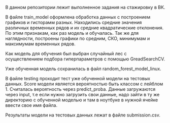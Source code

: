 В данном репозитории лежит выполненное задания на стажировку в ВК.

В файле train_model оформлена обработка данных с построением графиков и гисторамм разных. Находились средние значения различных временных рядов и их средние квадратические отклонения. По этим признакам, как раз модель и обучалась. Так же для наглядности, построены графики по средним, СКО, минимумам и максимумам временных рядов.

Как модель для обучения был выбран случайный лес с осуществлением подбора гиперпараметров с помощью GreadSearchCV.

Уже обученная модель сохранилась в файл random_forest_model_linux.

В файле testing проходит тест уже обученной модели на тестовых данных. Score модели является вероятностью быть классом с лейблом 1. Считалась вероятность через predict_proba. Данные загружаются через input, т.е если нужно загрузить свои данные, надо зайти в ту же директорию с обученной моделью и там в ноутбуке в нужной ячейке ввести свое имя файла.

Результаты модели на тестовых данных лежат в файле submission.csv.

